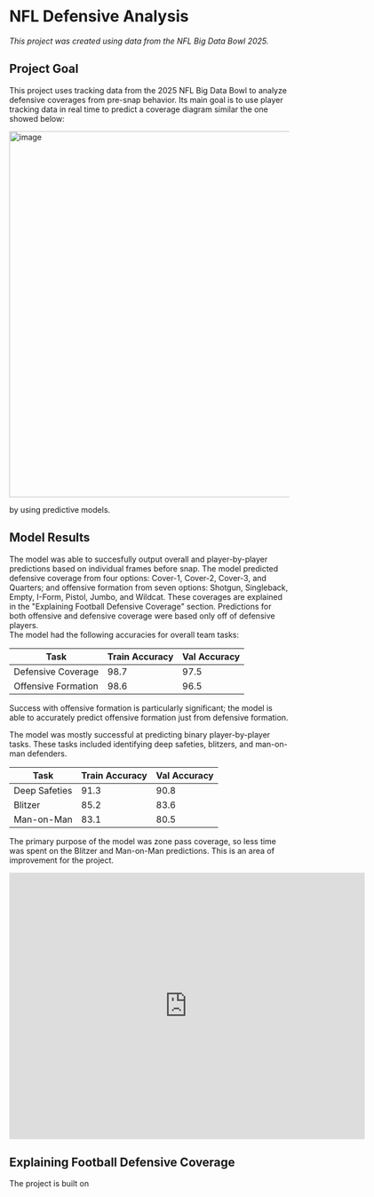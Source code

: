 <h1>NFL Defensive Analysis</h1>
<i>This project was created using data from the NFL Big Data Bowl 2025.</i>

<h2>Project Goal</h2>
<p>
  This project uses tracking data from the 2025 NFL Big Data Bowl to analyze defensive coverages from pre-snap behavior. Its main goal is to use player tracking data in real time to predict
  a coverage diagram similar the one showed below:
</p>
<img width="1242" height="659" alt="image" src="https://github.com/user-attachments/assets/16e9f8cf-28cd-47ab-a250-368ddc270a13" />
<p>
  by using predictive models.
</p>
<h2>Model Results</h2>
<p>
  The model was able to succesfully output overall and player-by-player predictions based on individual frames before snap. The model predicted defensive coverage from four options: Cover-1, Cover-2, Cover-3, and Quarters; and offensive formation from seven options: Shotgun, Singleback, Empty, I-Form, Pistol, Jumbo, and Wildcat. These coverages are explained in the "Explaining Football Defensive Coverage" section. Predictions for both offensive and defensive coverage were based only off of defensive players.
  <br>
  The model had the following accuracies for overall team tasks:
</p>

| Task                | Train Accuracy | Val Accuracy |
| ------------------- | -------------- | ------------ |
| Defensive Coverage  | 98.7           | 97.5         |
| Offensive Formation | 98.6           | 96.5         |

Success with offensive formation is particularly significant; the model is able to accurately predict offensive formation just from defensive formation.

The model was mostly successful at predicting binary player-by-player tasks. These tasks included identifying deep safeties, blitzers, and man-on-man defenders.

| Task                | Train Accuracy | Val Accuracy |
| ------------------- | -------------- | ------------ |
| Deep Safeties  | 91.3          | 90.8         |
| Blitzer | 85.2           | 83.6      |
| Man-on-Man | 83.1           | 80.5      |

The primary purpose of the model was zone pass coverage, so less time was spent on the Blitzer and Man-on-Man predictions. This is an area of improvement for the project.

<iframe src="https://drive.google.com/file/d/1OLJJe3H37FG1A5j-A10HWTpmKvuXpi8E/preview" width="640" height="480" frameborder="0" allow="accelerometer; autoplay; clipboard-write; encrypted-media; gyroscope; picture-in-picture" allowfullscreen></iframe>
<h2>Explaining Football Defensive Coverage</h2>
<p>
  The project is built on 
</p>
